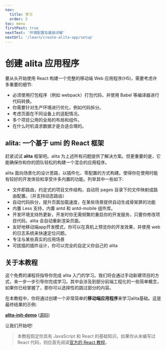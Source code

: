 ```yaml
---
nav:
  title: 学习
  order: 3
toc: menu
firstPost: true
nextText: '环境配置及基础详解'
nextUrl: '/learn/create-alita-app/setup'
---
```


# 创建 alita 应用程序

要从头开始使用 React 构建一个完整的移动端 Web 应用程序(H5)，需要考虑许多重要的细节:

- 必须使用打包程序（例如 webpack）打包代码，并使用 Babel 等编译器进行代码转换。
- 你需要针对生产环境进行优化，例如代码拆分。
- 考虑页面在不同设备上的适配情况。
- 多个项目公用的全局的布局和组件。
- 在什么时机请求数据才是合适合理的。

## alita: 一个基于 umi 的 React 框架

赶紧试试 **alita** 框架吧。alita 为上述所有问题提供了解决方案。但更重要的是，它能确保你和你的团队轻松的构建一个混合的应用程序。

alita 面向场景化的设计思路，以插件化、零配置的方式构建。使得你在使用时能有较好的开发体验和享受许多内置的功能。列举其中一些如下:

- 文件即路由，约定式的项目文件结构，自动将 pages 目录下的文件映射成路由配置。（并支持动态路由）
- 自动代码拆分，提升页面加载速度，在某些场景提供自动生成骨架屏的功能
- 内置 Less 支持，内置 antd 和 antd-mobile 组件库。
- 开发环境支持热更新，开发时你无需频繁的重启你的开发服务，只要你修改项目代码，alita 会自动重新渲染页面。
- 友好地移动端app开发模式，你可以在真机上预览你的开发效果，并使用 web 的日志系统来快速定位问题。
- 专注与某些真实的应用场景
- 可拔插的插件设计，你可以完全的自定义你自己的 alita

## 关于本教程

这个免费的课程将指导你完成 alita 入门的学习。我们将会通过手动新建项目的方式，来一步一步引导你完成学习。其中会涉及到部分前端工程化的一些简单概念，如果你已经掌握了，那你可以选择性的跳过部分的内容。

在本教程中，你将通过创建一个非常简单的**移动端应用程序**来学习alita基础。这是最终结果的示例:

**[alita-init-demo](https://alitajs.com/demos/alita-init-demo/index.html#/)** ([源码](https://github.com/alitajs/next-alita-app))

让我们开始吧!

> 本教程假定你具有 JavaScript 和 React 的基础知识。如果你从未编写过 React 代码，则应首先阅读[官方的 React 教程](https://reactjs.org/tutorial/tutorial.html)。
>
